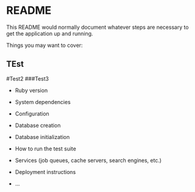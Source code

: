 # README

This README would normally document whatever steps are necessary to get the
application up and running.

Things you may want to cover:
## TEst
#Test2
###Test3
* Ruby version

* System dependencies

* Configuration

* Database creation

* Database initialization

* How to run the test suite

* Services (job queues, cache servers, search engines, etc.)

* Deployment instructions

* ...
